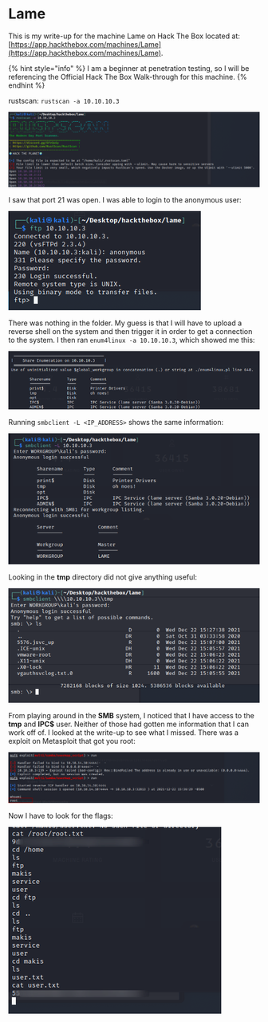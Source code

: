 # Lame

This is my write-up for the machine Lame on Hack The Box located at: [https://app.hackthebox.com/machines/Lame](https://app.hackthebox.com/machines/Lame).

{% hint style="info" %}
I am a beginner at penetration testing, so I will be referencing the Official Hack The Box Walk-through for this machine.
{% endhint %}

rustscan:  `rustscan -a 10.10.10.3`

![](<../../.gitbook/assets/image (327) (1) (1) (1).png>)

I saw that port 21 was open. I was able to login to the anonymous user:

![](<../../.gitbook/assets/image (343) (1) (1) (1) (1).png>)

There was nothing in the folder. My guess is that I will have to upload a reverse shell on the system and then trigger it in order to get a connection to the system. I then ran `enum4linux -a 10.10.10.3`, which showed me this:

![](<../../.gitbook/assets/image (336) (1) (1) (1) (1) (1) (1) (1).png>)

Running `smbclient -L <IP_ADDRESS>` shows the same information:

![](<../../.gitbook/assets/image (341) (1) (1) (1) (1) (1) (1) (1) (1) (1).png>)

Looking in the **tmp** directory did not give anything useful:

![](<../../.gitbook/assets/image (349) (1) (1) (1) (1) (1) (1).png>)

From playing around in the **SMB** system, I noticed that I have access to the **tmp** and **IPC$** user. Neither of those had gotten me information that I can work off of. I looked at the write-up to see what I missed. There was a exploit on Metasploit that got you root:

![](<../../.gitbook/assets/image (351) (1) (1) (1) (1) (1) (1) (1) (1).png>)

Now I have to look for the flags:

![](<../../.gitbook/assets/image (339) (1) (1) (1) (1) (1) (1) (1) (1).png>)
